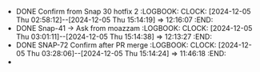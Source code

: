 - DONE Confirm from Snap 30 hotfix 2
  :LOGBOOK:
  CLOCK: [2024-12-05 Thu 02:58:12]--[2024-12-05 Thu 15:14:19] =>  12:16:07
  :END:
- DONE Snap-41 -> Ask from moazzam
  :LOGBOOK:
  CLOCK: [2024-12-05 Thu 03:01:11]--[2024-12-05 Thu 15:14:38] =>  12:13:27
  :END:
- DONE SNAP-72 Confirm after PR merge
  :LOGBOOK:
  CLOCK: [2024-12-05 Thu 03:28:06]--[2024-12-05 Thu 15:14:24] =>  11:46:18
  :END:
-